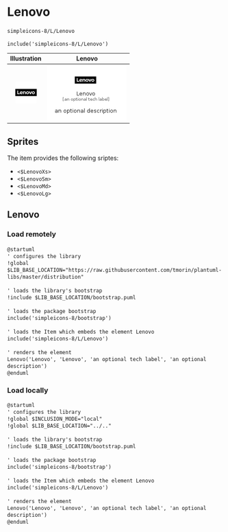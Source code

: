# Lenovo


```text
simpleicons-8/L/Lenovo
```

```text
include('simpleicons-8/L/Lenovo')
```



| Illustration | Lenovo |
| :---: | :---: |
| ![illustration for Illustration](../../simpleicons-8/L/Lenovo.png) | ![illustration for Lenovo](../../simpleicons-8/L/Lenovo.Local.png) |



## Sprites
The item provides the following sriptes:

- `<$LenovoXs>`
- `<$LenovoSm>`
- `<$LenovoMd>`
- `<$LenovoLg>`





## Lenovo

### Load remotely
```plantuml
@startuml
' configures the library
!global $LIB_BASE_LOCATION="https://raw.githubusercontent.com/tmorin/plantuml-libs/master/distribution"

' loads the library's bootstrap
!include $LIB_BASE_LOCATION/bootstrap.puml

' loads the package bootstrap
include('simpleicons-8/bootstrap')

' loads the Item which embeds the element Lenovo
include('simpleicons-8/L/Lenovo')

' renders the element
Lenovo('Lenovo', 'Lenovo', 'an optional tech label', 'an optional description')
@enduml
```

### Load locally
```plantuml
@startuml
' configures the library
!global $INCLUSION_MODE="local"
!global $LIB_BASE_LOCATION="../.."

' loads the library's bootstrap
!include $LIB_BASE_LOCATION/bootstrap.puml

' loads the package bootstrap
include('simpleicons-8/bootstrap')

' loads the Item which embeds the element Lenovo
include('simpleicons-8/L/Lenovo')

' renders the element
Lenovo('Lenovo', 'Lenovo', 'an optional tech label', 'an optional description')
@enduml
```

